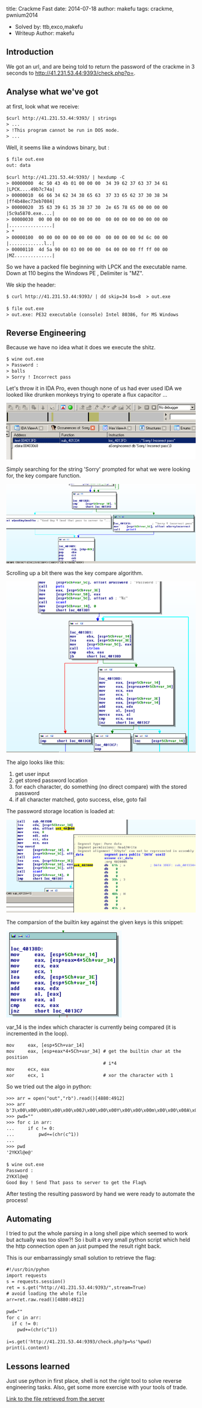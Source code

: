 title: Crackme Fast
date: 2014-07-18
author: makefu
tags: crackme, pwnium2014

* Solved by: ttb,exco,makefu
* Writeup Author: makefu

## Introduction
We got an url, and are being told to return the password of the crackme in 3
seconds to http://41.231.53.44:9393/check.php?p=<Password>.

## Analyse what we've got
at first, look what we receive:

    $curl http://41.231.53.44:9393/ | strings
    > ...
    > !This program cannot be run in DOS mode.
    > ...

Well, it seems like a windows binary, but :

    $ file out.exe 
    out: data

    $curl http://41.231.53.44:9393/ | hexdump -C
    > 00000000  4c 50 43 4b 01 00 00 00  34 39 62 37 63 37 34 61 |LPCK....49b7c74a|
    > 00000010  66 66 34 62 34 38 65 63  37 33 65 62 37 30 38 34 |ff4b48ec73eb7084|
    > 00000020  35 63 39 61 35 38 37 30  2e 65 78 65 00 00 00 00 |5c9a5870.exe....|
    > 00000030  00 00 00 00 00 00 00 00  00 00 00 00 00 00 00 00 |................|
    > *
    > 00000100  00 00 00 00 00 00 00 00  00 00 00 00 9d 6c 00 00 |.............l..|
    > 00000110  4d 5a 90 00 03 00 00 00  04 00 00 00 ff ff 00 00 |MZ..............|
    
So we have a packed file beginning with LPCK and the executable name. Down at
110 begins the Windows PE , Delimiter is "MZ".
    
We skip the header:

    $ curl http://41.231.53.44:9393/ | dd skip=34 bs=8  > out.exe

    $ file out.exe
    > out.exe: PE32 executable (console) Intel 80386, for MS Windows

## Reverse Engineering

Because we have no idea what it does we execute the shitz.

    $ wine out.exe
    > Password :
    > balls
    > Sorry ! Incorrect pass

Let's throw it in IDA Pro, even though none of us had ever used IDA we looked
like drunken monkeys trying to operate a flux capacitor ...

![Ida Search](data/crackme_fast/ida_find.png)

Simply searching for the string 'Sorry' prompted for what we were looking for,
the key compare function.

![Key Algorithm](data/crackme_fast/error_msg.png)

Scrolling up a bit there was the key compare algorithm.

![Key Algorithm](data/crackme_fast/key_algo.png)

The algo looks like this:
1. get user input
2. get stored password location
2. for each character, do something (no direct compare) with the stored password
3. if all character matched, goto success, else, goto fail

The password storage location is loaded at:

![Key Storage](data/crackme_fast/key_storage.png)

The comparsion of the builtin key against the given keys is this snippet:

![Key comparsion](data/crackme_fast/key_compare.png)

var\_14 is the index which character is currently being compared (it is
incremented in the loop). 

    mov     eax, [esp+5Ch+var_14] 
    mov     eax, [esp+eax*4+5Ch+var_34] # get the builtin char at the position
                                        # i*4
    mov     ecx, eax
    xor     ecx, 1                      # xor the character with 1

So we tried out the algo in python:

    >>> arr = open("out","rb").read()[4880:4912]
    >>> arr
    b'3\x00\x00\x00X\x00\x00\x00J\x00\x00\x00Y\x00\x00\x00m\x00\x00\x00A\x00\x00\x00d\x00\x00\x00A\x00\x00\x00'
    >>> pwd=""
    >>> for c in arr:
    ...     if c != 0:
    ...         pwd+=(chr(c^1))
    ... 
    >>> pwd
    '2YKXl@e@'

    $ wine out.exe
    Password :
    2YKXl@e@
    Good Boy ! Send That pass to server to get the Flag%

After testing the resulting password by hand we were ready to automate the
process!

## Automating
I tried to put the whole parsing in a long shell pipe which seemed to work but
actually was too slow?! So i built a very small python script which held the
http connection open an just pumped the result right back.

This is our embarrassingly small solution to retrieve the flag:

    #!/usr/bin/pyhon
    import requests
    s = requests.session()
    ret = s.get("http://41.231.53.44:9393/",stream=True)
    # avoid loading the whole file
    arr=ret.raw.read()[4880:4912]

    pwd=""
    for c in arr:
      if c != 0:
        pwd+=(chr(c^1))

    i=s.get('http://41.231.53.44:9393/check.php?p=%s'%pwd)
    print(i.content)


## Lessons learned
Just use python in first place, shell is not the right tool to solve reverse engineering tasks. Also, get some more exercise with your tools of trade.

[Link to the file retrieved from the server](data/crackme_fast/out)
